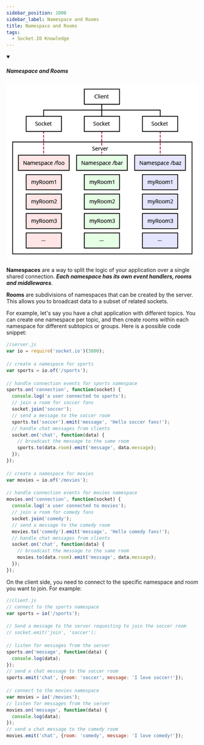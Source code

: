 ```yaml
---
sidebar_position: 1000
sidebar_label: Namespace and Rooms
title: Namespace and Rooms
tags:
  - Socket.IO Knowledge
---
```


<!-- https://brandfolder.com/workbench/extract-text-from-image -->
<!-- ![for root](/img/interviews/angular/forroot.png) -->

<details open>
<summary><h5>Namespace and Rooms</h5></summary>

![Namespace and Rooms](/img/interviews/socket.io/namespace-rooms.png)

**Namespaces** are a way to split the logic of your application over a single shared connection. ***Each namespace has its own event handlers, rooms and middlewares***. 

**Rooms** are subdivisions of namespaces that can be created by the server. This allows you to broadcast data to a subset of related sockets.

For example, let's say you have a chat application with different topics. You can create one namespace per topic, and then create rooms within each namespace for different subtopics or groups. Here is a possible code snippet:

```javascript
//server.js
var io = require('socket.io')(3000);

// create a namespace for sports
var sports = io.of('/sports');

// handle connection events for sports namespace
sports.on('connection', function(socket) {
  console.log('a user connected to sports');
  // join a room for soccer fans
  socket.join('soccer');
  // send a message to the soccer room
  sports.to('soccer').emit('message', 'Hello soccer fans!');
  // handle chat messages from clients
  socket.on('chat', function(data) {
    // broadcast the message to the same room
    sports.to(data.room).emit('message', data.message);
  });
});

// create a namespace for movies
var movies = io.of('/movies');

// handle connection events for movies namespace
movies.on('connection', function(socket) {
  console.log('a user connected to movies');
  // join a room for comedy fans
  socket.join('comedy');
  // send a message to the comedy room
  movies.to('comedy').emit('message', 'Hello comedy fans!');
  // handle chat messages from clients
  socket.on('chat', function(data) {
    // broadcast the message to the same room
    movies.to(data.room).emit('message', data.message);
  });
});
```

On the client side, you need to connect to the specific namespace and room you want to join. For example:

```javascript
//client.js
// connect to the sports namespace
var sports = io('/sports');

// Send a message to the server requesting to join the soccer room
// socket.emit('join', 'soccer');

// listen for messages from the server
sports.on('message', function(data) {
  console.log(data);
});
// send a chat message to the soccer room
sports.emit('chat', {room: 'soccer', message: 'I love soccer!'});

// connect to the movies namespace
var movies = io('/movies');
// listen for messages from the server
movies.on('message', function(data) {
  console.log(data);
});
// send a chat message to the comedy room
movies.emit('chat', {room: 'comedy', message: 'I love comedy!'});
```
</details>
